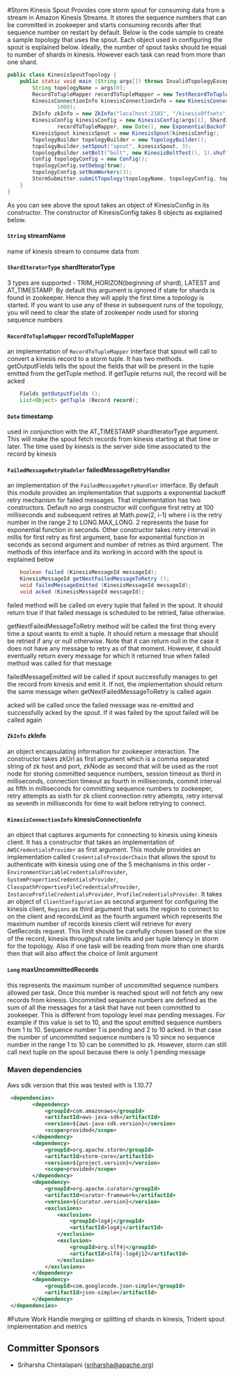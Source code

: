 #Storm Kinesis Spout
Provides core storm spout for consuming data from a stream in Amazon Kinesis Streams. It stores the sequence numbers that can be committed in zookeeper and 
starts consuming records after that sequence number on restart by default. Below is the code sample to create a sample topology that uses the spout. Each 
object used in configuring the spout is explained below. Ideally, the number of spout tasks should be equal to number of shards in kinesis. However each task 
can read from more than one shard.

```java
public class KinesisSpoutTopology {
    public static void main (String args[]) throws InvalidTopologyException, AuthorizationException, AlreadyAliveException {
        String topologyName = args[0];
        RecordToTupleMapper recordToTupleMapper = new TestRecordToTupleMapper();
        KinesisConnectionInfo kinesisConnectionInfo = new KinesisConnectionInfo(new CredentialsProviderChain(), new ClientConfiguration(), Regions.US_WEST_2,
                1000);
        ZkInfo zkInfo = new ZkInfo("localhost:2181", "/kinesisOffsets", 20000, 15000, 10000L, 3, 2000);
        KinesisConfig kinesisConfig = new KinesisConfig(args[1], ShardIteratorType.TRIM_HORIZON,
                recordToTupleMapper, new Date(), new ExponentialBackoffRetrier(), zkInfo, kinesisConnectionInfo, 10000L);
        KinesisSpout kinesisSpout = new KinesisSpout(kinesisConfig);
        TopologyBuilder topologyBuilder = new TopologyBuilder();
        topologyBuilder.setSpout("spout", kinesisSpout, 3);
        topologyBuilder.setBolt("bolt", new KinesisBoltTest(), 1).shuffleGrouping("spout");
        Config topologyConfig = new Config();
        topologyConfig.setDebug(true);
        topologyConfig.setNumWorkers(3);
        StormSubmitter.submitTopology(topologyName, topologyConfig, topologyBuilder.createTopology());
    }
}
```
As you can see above the spout takes an object of KinesisConfig in its constructor. The constructor of KinesisConfig takes 8 objects as explained below.

#### `String` streamName
name of kinesis stream to consume data from

#### `ShardIteratorType` shardIteratorType
3 types are supported - TRIM_HORIZON(beginning of shard), LATEST and AT_TIMESTAMP. By default this argument is ignored if state for shards 
is found in zookeeper. Hence they will apply the first time a topology is started. If you want to use any of these in subsequent runs of the topology, you 
will need to clear the state of zookeeper node used for storing sequence numbers

#### `RecordToTupleMapper` recordToTupleMapper
an implementation of `RecordToTupleMapper` interface that spout will call to convert a kinesis record to a storm tuple. It has two methods. getOutputFields 
tells the spout the fields that will be present in the tuple emitted from the getTuple method. If getTuple returns null, the record will be acked
```java
    Fields getOutputFields ();
    List<Object> getTuple (Record record);
```

#### `Date` timestamp
used in conjunction with the AT_TIMESTAMP shardIteratorType argument. This will make the spout fetch records from kinesis starting at that time or later. The
time used by kinesis is the server side time associated to the record by kinesis

#### `FailedMessageRetryHadnler` failedMessageRetryHandler 
an implementation of the `FailedMessageRetryHandler` interface. By default this module provides an implementation that supports a exponential backoff retry
mechanism for failed messages. That implementation has two constructors. Default no args constructor will configure first retry at 100 milliseconds and 
subsequent retires at Math.pow(2, i-1) where i is the retry number in the range 2 to LONG.MAX_LONG. 2 represents the base for exponential function in seconds. 
Other constructor takes retry interval in millis for first retry as first argument, base for exponential function in seconds as second argument and number of 
retries as third argument. The methods of this interface and its working in accord with the spout is explained below
```java
    boolean failed (KinesisMessageId messageId);
    KinesisMessageId getNextFailedMessageToRetry ();
    void failedMessageEmitted (KinesisMessageId messageId);
    void acked (KinesisMessageId messageId);
```
failed method will be called on every tuple that failed in the spout. It should return true if that failed message is scheduled to be retried, false otherwise.

getNextFailedMessageToRetry method will be called the first thing every time a spout wants to emit a tuple. It should return a message that should be retried
if any or null otherwise. Note that it can return null in the case it does not have any message to retry as of that moment. However, it should eventually 
return every message for which it returned true when failed method was called for that message

failedMessageEmitted will be called if spout successfully manages to get the record from kinesis and emit it. If not, the implementation should return the same 
message when getNextFailedMessageToRetry is called again

acked will be called once the failed message was re-emitted and successfully acked by the spout. If it was failed by the spout failed will be called again

#### `ZkInfo` zkInfo
an object encapsulating information for zookeeper interaction. The constructor takes zkUrl as first argument which is a comma separated string of zk host and
port, zkNode as second that will be used as the root node for storing committed sequence numbers, session timeout as third in milliseconds, connection timeout
as fourth in milliseconds, commit interval as fifth in milliseconds for committing sequence numbers to zookeeper, retry attempts as sixth for zk client
connection retry attempts, retry interval as seventh in milliseconds for time to wait before retrying to connect. 

#### `KinesisConnectionInfo` kinesisConnectionInfo
an object that captures arguments for connecting to kinesis using kinesis client. It has a constructor that takes an implementation of `AWSCredentialsProvider`
as first argument. This module provides an implementation called `CredentialsProviderChain` that allows the spout to authenticate with kinesis using one of 
the 5 mechanisms in this order - `EnvironmentVariableCredentialsProvider`, `SystemPropertiesCredentialsProvider`, `ClasspathPropertiesFileCredentialsProvider`, 
`InstanceProfileCredentialsProvider`, `ProfileCredentialsProvider`. It takes an object of `ClientConfiguration` as second argument for configuring the kinesis 
client, `Regions` as third argument that sets the region to connect to on the client and recordsLimit as the fourth argument which represents the maximum number
of records kinesis client will retrieve for every GetRecords request. This limit should be carefully chosen based on the size of the record, kinesis 
throughput rate limits and per tuple latency in storm for the topology. Also if one task will be reading from more than one shards then that will also affect
the choice of limit argument

#### `Long` maxUncommittedRecords
this represents the maximum number of uncommitted sequence numbers allowed per task. Once this number is reached spout will not fetch any new records from 
kinesis. Uncommited sequence numbers are defined as the sum of all the messages for a task that have not been committed to zookeeper. This is different from 
topology level max pending messages. For example if this value is set to 10, and the spout emitted sequence numbers from 1 to 10. Sequence number 1 is pending 
and 2 to 10 acked. In that case the number of uncommitted sequence numbers is 10 since no sequence number in the range 1 to 10 can be committed to zk. 
However, storm can still call next tuple on the spout because there is only 1 pending message
 
### Maven dependencies
Aws sdk version that this was tested with is 1.10.77

```xml
 <dependencies>
        <dependency>
            <groupId>com.amazonaws</groupId>
            <artifactId>aws-java-sdk</artifactId>
            <version>${aws-java-sdk.version}</version>
            <scope>provided</scope>
        </dependency>
        <dependency>
            <groupId>org.apache.storm</groupId>
            <artifactId>storm-core</artifactId>
            <version>${project.version}</version>
            <scope>provided</scope>
        </dependency>
        <dependency>
            <groupId>org.apache.curator</groupId>
            <artifactId>curator-framework</artifactId>
            <version>${curator.version}</version>
            <exclusions>
                <exclusion>
                    <groupId>log4j</groupId>
                    <artifactId>log4j</artifactId>
                </exclusion>
                <exclusion>
                    <groupId>org.slf4j</groupId>
                    <artifactId>slf4j-log4j12</artifactId>
                </exclusion>
            </exclusions>
        </dependency>
        <dependency>
            <groupId>com.googlecode.json-simple</groupId>
            <artifactId>json-simple</artifactId>
        </dependency>
 </dependencies>
```

#Future Work
Handle merging or splitting of shards in kinesis, Trident spout implementation and metrics

## Committer Sponsors

 * Sriharsha Chintalapani ([sriharsha@apache.org](mailto:sriharsha@apache.org))
